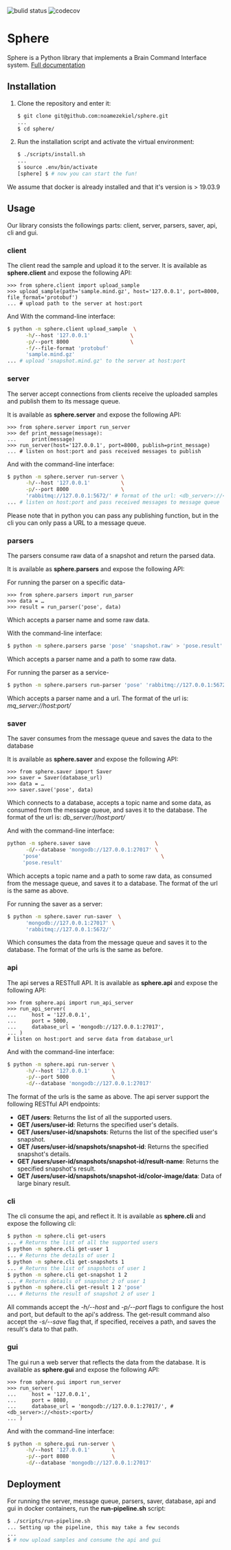 ![bulid status](https://travis-ci.org/noamezekiel/sphere.svg?branch=master)
![codecov](https://codecov.io/gh/noamezekiel/sphere/branch/master/graph/badge.svg)
# Sphere
Sphere is a Python library that implements a Brain Command Interface system.
[Full documentation](https://spheredocs.readthedocs.io/en/latest/)
## Installation
1. Clone the repository and enter it:

    ```sh
    $ git clone git@github.com:noamezekiel/sphere.git
    ...
    $ cd sphere/
    ```

2. Run the installation script and activate the virtual environment:

    ```sh
    $ ./scripts/install.sh
    ...
    $ source .env/bin/activate
    [sphere] $ # now you can start the fun!
    ```

We assume that docker is already installed and that it's version is > 19.03.9

## Usage
Our library consists the followings parts: client, server, parsers, saver, api, cli and gui.
### client
The client read the sample and upload it to the server.
It is available as **sphere.client** and expose the following API:

```pycon
>>> from sphere.client import upload_sample
>>> upload_sample(path='sample.mind.gz', host='127.0.0.1', port=8000, file_format='protobuf')
... # upload path to the server at host:port
```
And With the command-line interface:
```sh
$ python -m sphere.client upload_sample  \
      -h/--host '127.0.0.1'             \
      -p/--port 8000                    \
      -f/--file-format 'protobuf'
      'sample.mind.gz'
... # upload 'snapshot.mind.gz' to the server at host:port
```

### server
The server accept connections from clients receive the uploaded samples and publish them to its message queue.

It is available as **sphere.server** and expose the following API:

```pycon
>>> from sphere.server import run_server
>>> def print_message(message):
...     print(message)
>>> run_server(host='127.0.0.1', port=8000, publish=print_message)
... # listen on host:port and pass received messages to publish
```
And with the command-line interface:
```sh
$ python -m sphere.server run-server \
      -h/--host '127.0.0.1'          \
      -p/--port 8000                 \
      'rabbitmq://127.0.0.1:5672/' # format of the url: <db_server>://<host>:<port>/
... # listen on host:port and pass received messages to message queue
```
Please note that in python you can pass any publishing function, but in the cli you can only pass a URL to a message queue.

### parsers
The parsers consume raw data of a snapshot and return the parsed data.

It is available as **sphere.parsers** and expose the following API:

For running the parser on a specific data-
```pycon
>>> from sphere.parsers import run_parser
>>> data = … 
>>> result = run_parser('pose', data)
```
Which accepts a parser name and some raw data.

With the command-line interface:
```sh
$ python -m sphere.parsers parse 'pose' 'snapshot.raw' > 'pose.result'
```
Which accepts a parser name and a path to some raw data.

For running the parser as a service-
```sh
$ python -m sphere.parsers run-parser 'pose' 'rabbitmq://127.0.0.1:5672/'
```
Which accepts a parser name and a url.
The format of the url is: *mq_server://host:port/*

### saver
The saver consumes from the message queue and saves the data to the database

It is available as **sphere.saver** and expose the following API:
```pycon
>>> from sphere.saver import Saver
>>> saver = Saver(database_url)
>>> data = …
>>> saver.save('pose', data)
```
Which connects to a database, accepts a topic name and some data, as consumed from the message queue, and saves it to the database.
The format of the url is: *db_server://host:port/*

And with the command-line interface:
```sh
python -m sphere.saver save                     \
      -d/--database 'mongodb://127.0.0.1:27017' \
     'pose'                                       \
     'pose.result' 
```
Which accepts a topic name and a path to some raw data, as consumed from the message queue, and saves it to a database.
The format of the url is the same as above.

For running the saver as a server:
```sh
$ python -m sphere.saver run-saver  \
      'mongodb://127.0.0.1:27017' \
      'rabbitmq://127.0.0.1:5672/'
```
Which consumes the data from the message queue and saves it to the database.
The format of the urls is the same as before.

### api
The api serves a RESTfull API.
It is available as **sphere.api** and expose the following API:
```pycon
>>> from sphere.api import run_api_server
>>> run_api_server(
...     host = '127.0.0.1',
...     port = 5000,
...     database_url = 'mongodb://127.0.0.1:27017',
... )
# listen on host:port and serve data from database_url
```
And with the command-line interface:
```sh
$ python -m sphere.api run-server \
      -h/--host '127.0.0.1'       \
      -p/--port 5000              \
      -d/--database 'mongodb://127.0.0.1:27017'
```
The format of the urls is the same as above.
The api server support the following RESTful API endpoints:
- **GET /users**: Returns the list of all the supported users.
- **GET /users/user-id**: Returns the specified user's details.
- **GET /users/user-id/snapshots**: Returns the list of the specified user's snapshot.
- **GET /users/user-id/snapshots/snapshot-id**: Returns the specified snapshot's details.
- **GET /users/user-id/snapshots/snapshot-id/result-name**: Returns the specified snapshot's result.
- **GET /users/user-id/snapshots/snapshot-id/color-image/data**: Data of large binary result.

### cli
The cli consume the api, and reflect it.
It is available as **sphere.cli** and expose the following cli:
```sh
$ python -m sphere.cli get-users
... # Returns the list of all the supported users
$ python -m sphere.cli get-user 1
... # Returns the details of user 1
$ python -m sphere.cli get-snapshots 1
... # Returns the list of snapshots of user 1
$ python -m sphere.cli get-snapshot 1 2
... # Returns details of snapshot 2 of user 1
$ python -m sphere.cli get-result 1 2 'pose'
... # Returns the result of snapshot 2 of user 1
```
All commands accept the *-h/--host* and *-p/--port* flags to configure the host and port, but default to the api's address.
The get-result command also accept the *-s/--save* flag that, if specified, receives a path, and saves the result's data to that path.

### gui
The gui run a web server that reflects the data from the database.
It is available as **sphere.gui** and expose the following API:
```pycon
>>> from sphere.gui import run_server
>>> run_server(
...     host = '127.0.0.1',
...     port = 8080,
...     database_url = 'mongodb://127.0.0.1:27017/', # <db_server>://<host>:<port>/
... )
```
And with the command-line interface:
```sh
$ python -m sphere.gui run-server \
      -h/--host '127.0.0.1'       \
      -p/--port 8080              \
      -d/--database 'mongodb://127.0.0.1:27017'
```

## Deployment
For running the server, message queue, parsers, saver, database, api and gui in docker containers, run the **run-pipeline.sh** script:
```sh
$ ./scripts/run-pipeline.sh
... Setting up the pipeline, this may take a few seconds
... 
$ # now upload samples and consume the api and gui